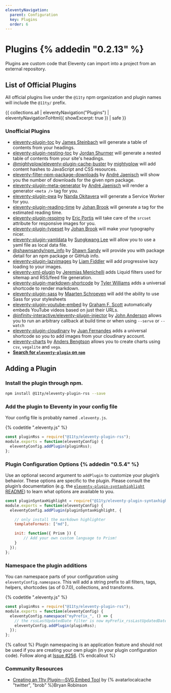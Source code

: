 ```yaml
---
eleventyNavigation:
  parent: Configuration
  key: Plugins
  order: 6
---
```

# Plugins {% addedin "0.2.13" %}

Plugins are custom code that Eleventy can import into a project from an external repository.

## List of Official Plugins

All official plugins live under the `@11ty` npm organization and plugin names will include the `@11ty/` prefix.


{{ collections.all | eleventyNavigation("Plugins") | eleventyNavigationToHtml({ showExcerpt: true }) | safe }}

### Unofficial Plugins

* [eleventy-plugin-toc](https://www.npmjs.com/package/eleventy-plugin-toc) by [James Steinbach](https://twitter.com/jdsteinbach) will generate a table of contents from your headings.
* [eleventy-plugin-nesting-toc](https://www.npmjs.com/package/eleventy-plugin-nesting-toc) by [Jordan Shurmer](https://github.com/JordanShurmer) will generate a nested table of contents from your site's headings.
* [@mightyplow/eleventy-plugin-cache-buster](https://www.npmjs.com/package/@mightyplow/eleventy-plugin-cache-buster) by [mightyplow](https://twitter.com/mightyplow) will add content hashes to JavaScript and CSS resources.
* [eleventy-filter-npm-package-downloads](https://www.npmjs.com/package/eleventy-filter-npm-package-downloads) by [André Jaenisch](https://jaenis.ch/) will show you the number of downloads for the given npm package.
* [eleventy-plugin-meta-generator](https://www.npmjs.com/package/eleventy-plugin-meta-generator) by [André Jaenisch](https://jaenis.ch/) will render a generator `<meta />` tag for you.
* [eleventy-plugin-pwa](https://www.npmjs.com/package/eleventy-plugin-pwa) by [Nanda Okitavera](https://okitavera.me/) will generate a Service Worker for you.
* [eleventy-plugin-reading-time](https://www.npmjs.com/package/eleventy-plugin-reading-time) by [Johan Brook](https://johanbrook.com/) will generate a tag for the estimated reading time.
* [eleventy-plugin-respimg](https://www.npmjs.com/package/eleventy-plugin-respimg) by [Eric Portis](https://ericportis.com/) will take care of the `srcset` attribute for responsive images for you.
* [eleventy-plugin-typeset](https://www.npmjs.com/package/eleventy-plugin-typeset) by [Johan Brook](https://johanbrook.com/) will make your typography nicer.
* [eleventy-plugin-yamldata](https://www.npmjs.com/package/eleventy-plugin-yamldata) by [Sungkwang Lee](https://gwangyi.github.io/) will allow you to use a yaml file as local data file.
* [@shawnsandy/npm_info](https://www.npmjs.com/package/@shawnsandy/npm_info) by [Shawn Sandy](https://github.com/shawn-sandy) will provide you with package detail for an npm package or GitHub info.
* [eleventy-plugin-lazyimages](https://www.npmjs.com/package/eleventy-plugin-lazyimages) by [Liam Fiddler](https://liamfiddler.com) will add progressive lazy loading to your images.
* [eleventy-xml-plugin](https://www.npmjs.com/package/eleventy-xml-plugin) by [Jeremias Menichelli](https://jeremenichelli.io) adds Liquid filters used for sitemap and RSS/feed file generation.
* [eleventy-plugin-markdown-shortcode](https://www.npmjs.com/package/eleventy-plugin-markdown-shortcode) by [Tyler Williams](https://ogdenstudios.xyz) adds a universal shortcode to render markdown. 
* [eleventy-plugin-sass](https://www.npmjs.com/package/eleventy-plugin-sass) by [Maarten Schroeven](https://github.com/Sonaryr) will add the ability to use Sass for your stylesheets
* [eleventy-plugin-youtube-embed](https://www.npmjs.com/package/eleventy-plugin-youtube-embed) by [Graham F. Scott](https://twitter.com/gfscott) automatically embeds YouTube videos based on just their URLs.
* [@infinity-interactive/eleventy-plugin-injector](https://www.npmjs.com/package/@infinity-interactive/eleventy-plugin-injector) by [John Anderson](https://twitter.com/genehack) allows you to run an arbitrary callback at build time or when using `--serve` or `--watch`
* [eleventy-plugin-cloudinary](https://www.npmjs.com/package/eleventy-plugin-cloudinary) by [Juan Fernandes](https://www.juanfernandes.uk/) adds a universal shortcode so you to add images from your cloudinary account.
* [eleventy-charts](https://www.npmjs.com/package/eleventy-charts) by [Anders Bengtson](https://idris-maps.com/) allows you to create charts using `csv`, `vegalite` and `vega`.
* [**Search for `eleventy-plugin` on `npm`**](https://www.npmjs.com/search?q=eleventy-plugin)



## Adding a Plugin

### Install the plugin through npm.

```bash
npm install @11ty/eleventy-plugin-rss --save
```

### Add the plugin to Eleventy in your config file

Your config file is probably named `.eleventy.js`.

{% codetitle ".eleventy.js" %}

```js
const pluginRss = require("@11ty/eleventy-plugin-rss");
module.exports = function(eleventyConfig) {
  eleventyConfig.addPlugin(pluginRss);
};
```

### Plugin Configuration Options {% addedin "0.5.4" %}

Use an optional second argument to `addPlugin` to customize your plugin’s behavior. These options are specific to the plugin. Please consult the plugin’s documentation (e.g. the [`eleventy-plugin-syntaxhighlight` README](https://github.com/11ty/eleventy-plugin-syntaxhighlight/blob/master/README.md)) to learn what options are available to you.

```js
const pluginSyntaxHighlight = require("@11ty/eleventy-plugin-syntaxhighlight");
module.exports = function(eleventyConfig) {
  eleventyConfig.addPlugin(pluginSyntaxHighlight, {

    // only install the markdown highlighter
    templateFormats: ["md"],

    init: function({ Prism }) {
        // Add your own custom language to Prism!
    }
  });
};
```


### Namespace the plugin additions

You can namespace parts of your configuration using `eleventyConfig.namespace`. This will add a string prefix to all filters, tags, helpers, shortcodes (as of 0.7.0), collections, and transforms.

{% codetitle ".eleventy.js" %}

```js
const pluginRss = require("@11ty/eleventy-plugin-rss");
module.exports = function(eleventyConfig) {
  eleventyConfig.namespace("myPrefix_", () => {
    // the rssLastUpdatedDate filter is now myPrefix_rssLastUpdatedDate
    eleventyConfig.addPlugin(pluginRss);
  });
};
```

{% callout %}
Plugin namespacing is an application feature and should not be used if you are creating your own plugin (in your plugin configuration code). Follow along at <a href="https://github.com/11ty/eleventy/issues/256">Issue #256</a>.
{% endcallout %}

<div class="elv-community" id="community-resources">
  <h3 class="elv-community-hed">Community Resources</h3>
  <ul>
    <li><a href="https://bryanlrobinson.com/blog/creating-11ty-plugin-embed-svg-contents/">Creating an 11ty Plugin—SVG Embed Tool</a> by {% avatarlocalcache "twitter", "brob" %}Bryan Robinson</li>
  </ul>
</div>
